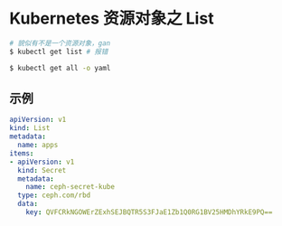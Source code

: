 # Kubernetes 资源对象之 List

```bash
# 貌似有不是一个资源对象，gan
$ kubectl get list # 报错
```

```bash
$ kubectl get all -o yaml
```

## 示例

```yaml
apiVersion: v1
kind: List
metadata:
  name: apps
items:
- apiVersion: v1
  kind: Secret
  metadata:
    name: ceph-secret-kube
  type: ceph.com/rbd
  data:
    key: QVFCRkNGOWErZExhSEJBQTR5S3FJaE1Zb1Q0RG1BV25HMDhYRkE9PQ==
```